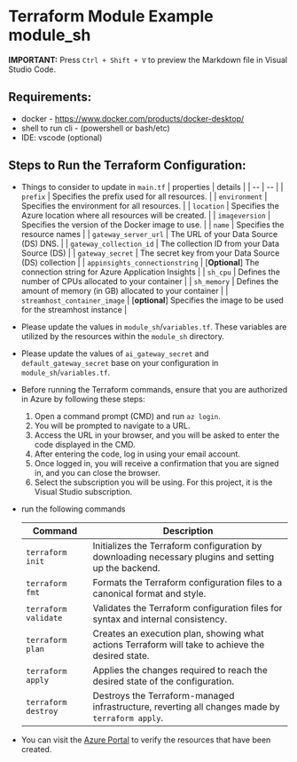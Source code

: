 # Terraform Module Example module_sh

**IMPORTANT:** Press `Ctrl + Shift + V` to preview the Markdown file in Visual Studio Code.

## Requirements:

* docker - https://www.docker.com/products/docker-desktop/
* shell to run cli - (powershell or bash/etc)
* IDE: vscode (optional)

## Steps to Run the Terraform Configuration:

- Things to consider to update in `main.tf`
    |   properties                          | details                                                                       |
    | --                                    | --                                                                            |
    | `prefix`                              | Specifies the prefix used for all resources.                                  |
    | `environment`                         | Specifies the environment for all resources.                                  |
    | `location`                            | Specifies the Azure location where all resources will be created.             |
    | `imageversion`                        | Specifies the version of the Docker image to use.                             |
    | `name`                                | Specifies the resource names                                                  |
    | `gateway_server_url`                  | The URL of your Data Source (DS) DNS.                                         |
    | `gateway_collection_id`               | The collection ID from your Data Source (DS)                                  |
    | `gateway_secret`                      | The secret key from your Data Source (DS) collection                          |
    | `appinsights_connectionstring`        | [**Optional**] The connection string for Azure Application Insights           |
    | `sh_cpu`                              | Defines the number of CPUs allocated to your container                        |
    | `sh_memory`                           | Defines the amount of memory (in GB) allocated to your container              |
    | `streamhost_container_image`          | [**optional**] Specifies the image to be used for the streamhost instance     |


- Please update the values in `module_sh`/`variables.tf`. These variables are utilized by the resources within the `module_sh` directory.
- Please update the values of `ai_gateway_secret` and `default_gateway_secret` base on your configuration in `module_sh`/`variables.tf`.

- Before running the Terraform commands, ensure that you are authorized in Azure by following these steps:
    1. Open a command prompt (CMD) and run `az login`.
    2. You will be prompted to navigate to a URL.
    3. Access the URL in your browser, and you will be asked to enter the code displayed in the CMD.
    4. After entering the code, log in using your email account.
    5. Once logged in, you will receive a confirmation that you are signed in, and you can close the browser.
    6. Select the subscription you will be using. For this project, it is the Visual Studio subscription.

- run the following commands

    | Command             | Description                                                                                             |
    |---------------------|-----------------------------------------------------------------------------                            |
    | `terraform init`    | Initializes the Terraform configuration by downloading necessary plugins and setting up the backend.    |
    | `terraform fmt`     | Formats the Terraform configuration files to a canonical format and style.                              |
    | `terraform validate`| Validates the Terraform configuration files for syntax and internal consistency.                        |
    | `terraform plan`    | Creates an execution plan, showing what actions Terraform will take to achieve the desired state.       |
    | `terraform apply`   | Applies the changes required to reach the desired state of the configuration.                           |
    | `terraform destroy` | Destroys the Terraform-managed infrastructure, reverting all changes made by `terraform apply`.         |

- You can visit the [Azure Portal](https://portal.azure.com/#home) to verify the resources that have been created.



